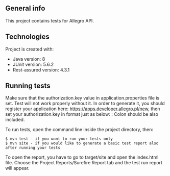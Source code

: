 ## General info
This project contains tests for Allegro API.
	
## Technologies
Project is created with:
* Java version: 8
* JUnit version: 5.6.2
* Rest-assured version: 4.3.1
	
## Running tests
Make sure that the authorization.key value in application.properties file is set. Test will not work properly without it.
In order to generate it, you should register your application here: https://apps.developer.allegro.pl/new, then set your authorization.key in format just as below:
<ClientId>:<ClientSecret>
Colon should be also included.

To run tests, open the command line inside the project directory, then:

```
$ mvn test - if you want to run your tests only
$ mvn site - if you would like to generate a basic test report also after running your tests
```
To open the report, you have to go to target/site and open the index.html file. 
Choose the Project Reports/Surefire Report tab and the test run report will appear.